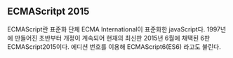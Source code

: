 ## ECMAScritpt 2015

ECMAScript란 표준화 단체 ECMA International이 표준화한 javaScript다.
1997년에 만들어진 초반부터 개정이 계속되어 현재의 최신판 2015년 6월에 채택된 6판
ECMAScript2015이다. 에디션 번호를 이용해 ECMAScript6(ES6) 라고도 불린다.
